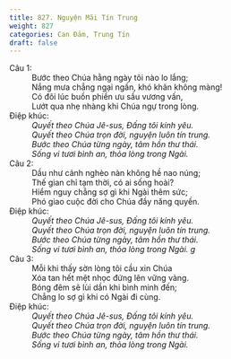 ```yaml
---
title: 827. Nguyện Mãi Tín Trung
weight: 827
categories: Can Đảm, Trung Tín
draft: false
---
```

<dl><dt>Câu 1:</dt><dd data-verse="1">Bước theo Chúa hằng ngày tôi nào lo lắng; <br/>Nắng mưa chẳng ngại ngần, khó khăn không màng! <br/>Có đôi lúc buồn phiền ưu sầu vương vấn, <br/>Lướt qua nhẹ nhàng khi Chúa ngự trong lòng. </dd><dt>Điệp khúc:</dt><dd data-chorus="1"><em>Quyết theo Chúa Jê-sus, Đấng tôi kính yêu. <br/>Quyết theo Chúa trọn đời, nguyện luôn tín trung. <br/>Bước theo Chúa từng ngày, tâm hồn thư thái. <br/>Sống vi tươi bình an, thỏa lòng trong Ngài. </em></dd><dt>Câu 2:</dt><dd data-verse="2">Dầu như cảnh nghèo nàn không hề nao núng; <br/>Thế gian chỉ tạm thời, có ai sống hoài? <br/>Hiểm nguy chẳng sợ gì khi Ngài thêm sức; <br/>Phó giao cuộc đời cho Chúa đầy năng quyền. </dd><dt>Điệp khúc:</dt><dd data-chorus="1"><em>Quyết theo Chúa Jê-sus, Đấng tôi kính yêu. <br/>Quyết theo Chúa trọn đời, nguyện luôn tín trung. <br/>Bước theo Chúa từng ngày, tâm hồn thư thái. <br/>Sống vi tươi bình an, thỏa lòng trong Ngài. g </em></dd><dt>Câu 3:</dt><dd data-verse="3">Mỗi khi thấy sờn lòng tôi cầu xin Chúa <br/>Xóa tan hết mệt nhọc đứng lên vững vàng. <br/>Bóng đêm sẽ lùi dần khi bình minh đến; <br/>Chẳng lo sợ gì khi có Ngài đi cùng. </dd><dt>Điệp khúc:</dt><dd data-chorus="1"><em>Quyết theo Chúa Jê-sus, Đấng tôi kính yêu. <br/>Quyết theo Chúa trọn đời, nguyện luôn tín trung. <br/>Bước theo Chúa từng ngày, tâm hồn thư thái. <br/>Sống vi tươi bình an, thỏa lòng trong Ngài. </em></dd></dl>